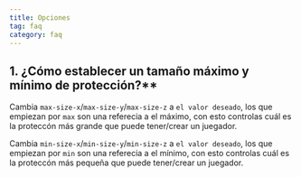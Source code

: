 ```yaml
---
title: Opciones
tag: faq
category: faq
---
```


## 1. ¿Cómo establecer un tamaño máximo y mínimo de protección?**

Cambia `max-size-x`/`max-size-y`/`max-size-z` a `el valor deseado`, los que empiezan por `max` son una referecia a el máximo, con esto controlas cuál es la proteccón más grande que puede tener/crear un juegador.  

Cambia `min-size-x`/`min-size-y`/`min-size-z` a `el valor deseado`, los que empiezan por `min` son una referecia a el mínimo, con esto controlas cuál es la proteccón más pequeña que puede tener/crear un juegador.  